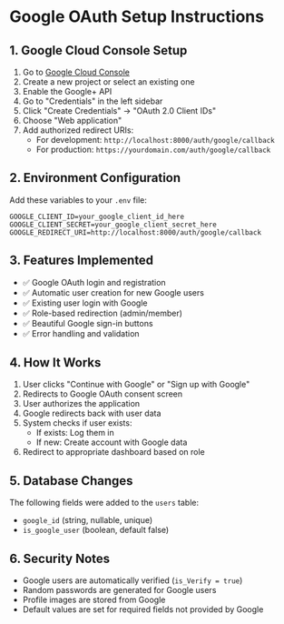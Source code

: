 # Google OAuth Setup Instructions

## 1. Google Cloud Console Setup

1. Go to [Google Cloud Console](https://console.cloud.google.com/)
2. Create a new project or select an existing one
3. Enable the Google+ API
4. Go to "Credentials" in the left sidebar
5. Click "Create Credentials" → "OAuth 2.0 Client IDs"
6. Choose "Web application"
7. Add authorized redirect URIs:
    - For development: `http://localhost:8000/auth/google/callback`
    - For production: `https://yourdomain.com/auth/google/callback`

## 2. Environment Configuration

Add these variables to your `.env` file:

```env
GOOGLE_CLIENT_ID=your_google_client_id_here
GOOGLE_CLIENT_SECRET=your_google_client_secret_here
GOOGLE_REDIRECT_URI=http://localhost:8000/auth/google/callback
```

## 3. Features Implemented

-   ✅ Google OAuth login and registration
-   ✅ Automatic user creation for new Google users
-   ✅ Existing user login with Google
-   ✅ Role-based redirection (admin/member)
-   ✅ Beautiful Google sign-in buttons
-   ✅ Error handling and validation

## 4. How It Works

1. User clicks "Continue with Google" or "Sign up with Google"
2. Redirects to Google OAuth consent screen
3. User authorizes the application
4. Google redirects back with user data
5. System checks if user exists:
    - If exists: Log them in
    - If new: Create account with Google data
6. Redirect to appropriate dashboard based on role

## 5. Database Changes

The following fields were added to the `users` table:

-   `google_id` (string, nullable, unique)
-   `is_google_user` (boolean, default false)

## 6. Security Notes

-   Google users are automatically verified (`is_Verify = true`)
-   Random passwords are generated for Google users
-   Profile images are stored from Google
-   Default values are set for required fields not provided by Google
